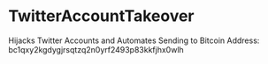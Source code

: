 # TwitterAccountTakeover
Hijacks Twitter Accounts and Automates Sending to Bitcoin Address: bc1qxy2kgdygjrsqtzq2n0yrf2493p83kkfjhx0wlh
